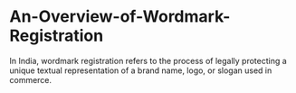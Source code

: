 # An-Overview-of-Wordmark-Registration
In India, wordmark registration refers to the process of legally protecting a unique textual representation of a brand name, logo, or slogan used in commerce.
